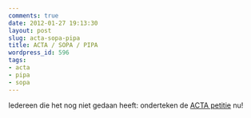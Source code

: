 ```yaml
---
comments: true
date: 2012-01-27 19:13:30
layout: post
slug: acta-sopa-pipa
title: ACTA / SOPA / PIPA
wordpress_id: 596
tags:
- acta
- pipa
- sopa
---
```


Iedereen die het nog niet gedaan heeft: onderteken de [ACTA petitie](http://petities.nl/petitie/verwerpen-acta-verdrag) nu!
